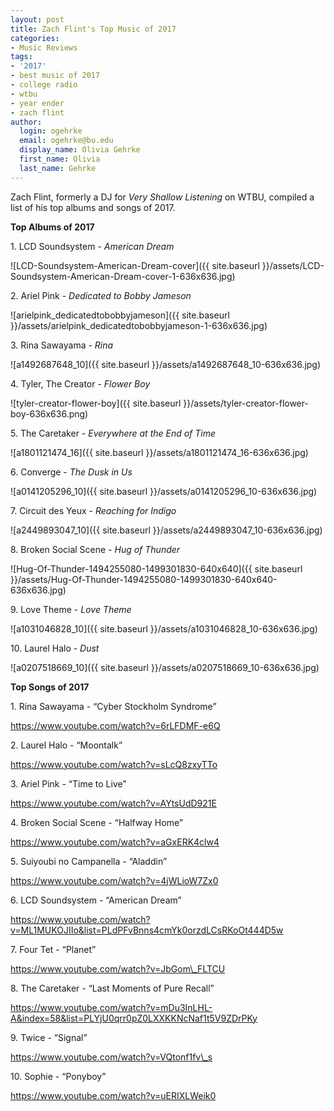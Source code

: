 ```yaml
---
layout: post
title: Zach Flint's Top Music of 2017
categories:
- Music Reviews
tags:
- '2017'
- best music of 2017
- college radio
- wtbu
- year ender
- zach flint
author:
  login: ogehrke
  email: ogehrke@bu.edu
  display_name: Olivia Gehrke
  first_name: Olivia
  last_name: Gehrke
---
```

Zach Flint, formerly a DJ for _Very Shallow Listening_ on WTBU, compiled a list of his top albums and songs of 2017.

**Top Albums of 2017**

1\. LCD Soundsystem - _American Dream_

![LCD-Soundsystem-American-Dream-cover]({{ site.baseurl }}/assets/LCD-Soundsystem-American-Dream-cover-1-636x636.jpg)

2\. Ariel Pink - _Dedicated to Bobby Jameson_

![arielpink_dedicatedtobobbyjameson]({{ site.baseurl }}/assets/arielpink_dedicatedtobobbyjameson-1-636x636.jpg)

3\. Rina Sawayama - _Rina_

![a1492687648_10]({{ site.baseurl }}/assets/a1492687648_10-636x636.jpg)

4\. Tyler, The Creator - _Flower Boy_

![tyler-creator-flower-boy]({{ site.baseurl }}/assets/tyler-creator-flower-boy-636x636.png)

5\. The Caretaker - _Everywhere at the End of Time_

![a1801121474_16]({{ site.baseurl }}/assets/a1801121474_16-636x636.jpg)

6\. Converge - _The Dusk in Us_

![a0141205296_10]({{ site.baseurl }}/assets/a0141205296_10-636x636.jpg)

7\. Circuit des Yeux - _Reaching for Indigo_

![a2449893047_10]({{ site.baseurl }}/assets/a2449893047_10-636x636.jpg)

8\. Broken Social Scene - _Hug of Thunder_

![Hug-Of-Thunder-1494255080-1499301830-640x640]({{ site.baseurl }}/assets/Hug-Of-Thunder-1494255080-1499301830-640x640-636x636.jpg)

9\. Love Theme - _Love Theme_

![a1031046828_10]({{ site.baseurl }}/assets/a1031046828_10-636x636.jpg)

10\. Laurel Halo - _Dust_

![a0207518669_10]({{ site.baseurl }}/assets/a0207518669_10-636x636.jpg)

**Top Songs of 2017**

1\. Rina Sawayama - “Cyber Stockholm Syndrome”

https://www.youtube.com/watch?v=6rLFDMF-e6Q

2\. Laurel Halo - “Moontalk”

https://www.youtube.com/watch?v=sLcQ8zxyTTo

3\. Ariel Pink - “Time to Live”

https://www.youtube.com/watch?v=AYtsUdD921E

4\. Broken Social Scene - “Halfway Home”

https://www.youtube.com/watch?v=aGxERK4clw4

5\. Suiyoubi no Campanella - “Aladdin”

https://www.youtube.com/watch?v=4jWLioW7Zx0

6\. LCD Soundsystem - “American Dream”

https://www.youtube.com/watch?v=ML1MUKOJIIo&list=PLdPFvBnns4cmYk0orzdLCsRKoOt444D5w

7\. Four Tet - “Planet”

https://www.youtube.com/watch?v=JbGom\_FLTCU

8\. The Caretaker - “Last Moments of Pure Recall”

https://www.youtube.com/watch?v=mDu3InLHL-A&index=58&list=PLYjU0qrr0pZ0LXXKKNcNaf1t5V9ZDrPKy

9\. Twice - “Signal”

https://www.youtube.com/watch?v=VQtonf1fv\_s

10\. Sophie - “Ponyboy”

https://www.youtube.com/watch?v=uERIXLWeik0